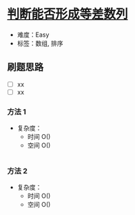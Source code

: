 # [判断能否形成等差数列](https://leetcode-cn.com/problems/can-make-arithmetic-progression-from-sequence/)

- 难度：Easy
- 标签：数组, 排序

## 刷题思路

- [ ] xx
- [ ] xx

### 方法 1

- 复杂度：
    - 时间 O()
    - 空间 O()

``` js

```

### 方法 2

- 复杂度：
    - 时间 O()
    - 空间 O()

``` js

```
